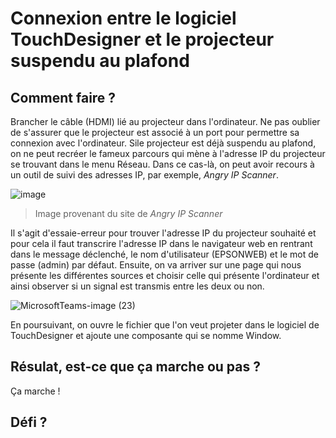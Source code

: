 # Connexion entre le logiciel TouchDesigner et le projecteur suspendu au plafond

## Comment faire ?
Brancher le câble (HDMI) lié au projecteur dans l'ordinateur. Ne pas oublier de s'assurer que le projecteur est associé à un port pour permettre sa connexion avec l'ordinateur. Sile projecteur est déjà suspendu au plafond, on ne peut recréer le fameux parcours qui mène à l'adresse IP du projecteur se trouvant dans le menu Réseau. Dans ce cas-là, on peut avoir recours à un outil de suivi des adresses IP, par exemple, *Angry IP Scanner*. 

![image](https://github.com/projet-final-2024/prototypage-camelie/assets/93718179/03b86597-d497-4d9e-84c4-f83fdcf284cd)
> Image provenant du site de *Angry IP Scanner*

Il s'agit d'essaie-erreur pour trouver l'adresse IP du projecteur souhaité et pour cela il faut transcrire l'adresse IP dans le navigateur web en rentrant dans le message déclenché, le nom d'utilisateur (EPSONWEB) et le mot de passe (admin) par défaut. Ensuite, on va arriver sur une page qui nous présente les différentes sources et choisir celle qui présente l'ordinateur et ainsi observer si un signal est transmis entre les deux ou non. 

![MicrosoftTeams-image (23)](https://github.com/projet-final-2024/prototypage-camelie/assets/93718179/c0fcd4fe-3bcd-465a-84ef-7a71189d250b)

En poursuivant, on ouvre le fichier que l'on veut projeter dans le logiciel de TouchDesigner et ajoute une composante qui se nomme Window. 

## Résulat, est-ce que ça marche ou pas ? 
Ça marche ! 

## Défi ?

